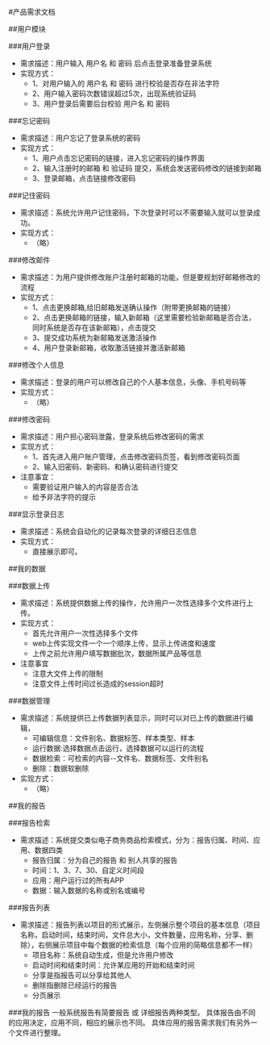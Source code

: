 #产品需求文档

##用户模块

###用户登录
* 需求描述：用户输入 用户名 和 密码 后点击登录准备登录系统
* 实现方式：
    * 1、对用户输入的 用户名 和 密码 进行校验是否存在非法字符
    * 2、用户输入密码次数错误超过5次，出现系统验证码
    * 3、用户登录后需要后台校验 用户名 和 密码 

###忘记密码
* 需求描述：用户忘记了登录系统的密码
* 实现方式：
    - 1、用户点击忘记密码的链接，进入忘记密码的操作界面
    - 2、输入注册时的邮箱 和 验证码 提交，系统会发送密码修改的链接到邮箱
    - 3、登录邮箱，点击链接修改密码

###记住密码
* 需求描述：系统允许用户记住密码，下次登录时可以不需要输入就可以登录成功。
* 实现方式：
    - （略）

###修改邮件
* 需求描述：为用户提供修改账户注册时邮箱的功能，但是要规划好邮箱修改的流程
* 实现方式：
    * 1、点击更换邮箱,给旧邮箱发送确认操作（附带更换邮箱的链接）
    * 2、点击更换邮箱的链接，输入新邮箱（这里需要检验新邮箱是否合法，同时系统是否存在该新邮箱），点击提交
    * 3、提交成功系统为新邮箱发送激活操作
    * 4、用户登录新邮箱，收取激活链接并激活新邮箱

###修改个人信息
* 需求描述：登录的用户可以修改自己的个人基本信息，头像、手机号码等
* 实现方式：
    - （略）

###修改密码
* 需求描述：用户担心密码泄露，登录系统后修改密码的需求
* 实现方式：
    - 1、首先进入用户账户管理，点击修改密码页签，看到修改密码页面
    - 2、输入旧密码、新密码、和确认密码进行提交
* 注意事宜：
    - 需要验证用户输入的内容是否合法
    - 给予非法字符的提示

###显示登录日志
* 需求描述：系统会自动化的记录每次登录的详细日志信息
* 实现方式：
    - 直接展示即可。

##我的数据

###数据上传
* 需求描述：系统提供数据上传的操作，允许用户一次性选择多个文件进行上传。
* 实现方式：
    - 首先允许用户一次性选择多个文件
    - web上传实现文件一个一个顺序上传，显示上传进度和速度
    - 上传之前允许用户填写数据批次，数据所属产品等信息
* 注意事宜
    - 注意大文件上传的限制
    - 注意文件上传时间过长造成的session超时

###数据管理
* 需求描述：系统提供已上传数据列表显示，同时可以对已上传的数据进行编辑，
    - 可编辑信息：文件别名、数据标签、样本类型、样本
    - 运行数据:选择数据点击运行，选择数据可以运行的流程
    - 数据检索：可检索的内容--文件名、数据标签、文件别名
    - 删除：数据软删除
* 实现方式：
    - （略）

##我的报告

###报告检索
* 需求描述：系统提交类似电子商务商品检索模式，分为：报告归属、时间、应用、数据四类
    - 报告归属：分为自己的报告 和 别人共享的报告
    - 时间：1、3、7、30、自定义时间段
    - 应用：用户运行过的所有APP
    - 数据：输入数据的名称或别名或编号

###报告列表
* 需求描述：报告列表以项目的形式展示，左侧展示整个项目的基本信息（项目名称，启动时间，结束时间，文件总大小，文件数量，应用名称，分享、删除），右侧展示项目中每个数据的检索信息（每个应用的简略信息都不一样）
    - 项目名称：系统自动生成，但是允许用户修改
    - 启动时间和结束时间：允许某应用的开始和结束时间
    - 分享是指报告可以分享给其他人
    - 删除指删除已经运行的报告
    - 分页展示

###我的报告
    一般系统报告有简要报告 或 详细报告两种类型。
    具体报告由不同的应用决定，应用不同，相应的展示也不同。
    具体应用的报告需求我们有另外一个文件进行整理。




